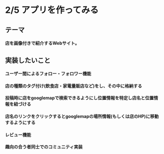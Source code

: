 # 2/5 アプリを作ってみる
## テーマ
#### 店を画像付きで紹介するWebサイト。
## 実装したいこと
#### ユーザー間によるフォロー・フォロワー機能
#### 店の種類のタグ付け(飲食店・家電量販店など)をし、その中に格納する
#### 投稿時に店をgooglemapで検索できるようにし位置情報を特定し店名と位置情報を紐づける
#### 店名のリンクをクリックするとgooglemapの場所情報(もしくは店のHP)に移動するようにする
#### レビュー機能
#### 趣向の合う者同士でのコミュニティ実装

